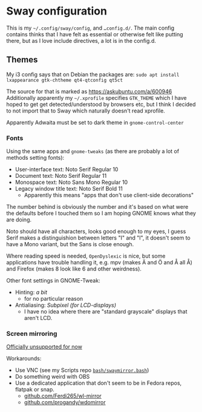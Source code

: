 # Sway configuration

This is my `~/.config/sway/config`, and `…config.d/`. The main config contains
thinks that I have felt as essential or otherwise felt like putting there,
but as I love include directives, a lot is in the config.d.

## Themes

My i3 config says that on Debian the packages are:
`sudo apt install lxappearance gtk-chtheme qt4-qtconfig qt5ct`

The source for that is marked as https://askubuntu.com/a/600946
Additionally apparently my `~/.xprofile` specifies `GTK_THEME` which
I have hoped to get get detected/understood by browsers etc, but I think
I decided to not import that to Sway which naturally doesn't read xprofile.

Apparently Adwaita must be set to dark theme in `gnome-control-center`

### Fonts

Using the same apps and `gnome-tweaks` (as there are probably a lot of
methods setting fonts):

- User-interface text: Noto Serif Regular 10
- Document text: Noto Serif Regular 11
- Monospace text: Noto Sans Mono Regular 10
- Legacy window title text: Noto Serif Bold 11
  - Apparently this means "apps that don't use client-side decorations"

The number behind is obviously the number and it's based on what were the
defaults before I touched them so I am hoping GNOME knows what they are
doing.

Noto should have all characters, looks good enough to my eyes, I guess Serif
makes a distinguishion between letters "I" and "l", it doesn't seem to have
a Mono variant, but the Sans is close enough.

Where reading speed is needed, `OpenDyslexic` is nice, but some applications
have trouble handling it, e.g. mpv (makes Ä and Ö and Å all Å) and Firefox
(makes 8 look like 6 and other weirdness).

Other font settings in GNOME-Tweak:

- Hinting: _a bit_
  - for no particular reason
- Antialiasing: _Subpixel (for LCD-displays)_
  - I have no idea where there are "standard grayscale" displays that aren't
    LCD.

### Screen mirroring

[Officially unsupported for now]()

Workarounds:

- Use VNC (see my Scripts repo [`bash/swaymirror.bash`](https://gitea.blesmrt.net/mikaela/scripts/src/branch/master/bash/swaymirror.bash))
- Do something weird with OBS
- Use a dedicated application that don't seem to be in Fedora repos, flatpak
  or snap.
  - [github.com/Ferdi265/wl-mirror](https://github.com/Ferdi265/wl-mirror)
  - [github.com/progandy/wdomirror](https://github.com/progandy/wdomirror)
